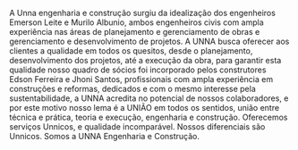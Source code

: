 A Unna engenharia e construção surgiu da idealização dos engenheiros Emerson Leite e Murilo Albunio, ambos engenheiros civis com ampla experiência nas áreas de planejamento e gerenciamento de obras e gerenciamento e desenvolvimento de projetos.
A UNNA busca oferecer aos clientes a qualidade em todos os quesitos, desde o planejamento, desenvolvimento dos projetos, até a execução da obra, para garantir esta qualidade nosso quadro de sócios foi incorporado pelos construtores Edson Ferreira e Jhoni Santos, profissionais com ampla experiência em construções e reformas, dedicados e com o mesmo interesse pela sustentabilidade, a UNNA acredita no potencial de nossos colaboradores, e por este motivo nosso lema é a UNIÃO em todos os sentidos, união entre técnica e prática, teoria e execução, engenharia e construção.
Oferecemos serviços Unnicos, e qualidade incomparável. Nossos diferenciais são Unnicos. Somos a UNNA Engenharia e Construção.
